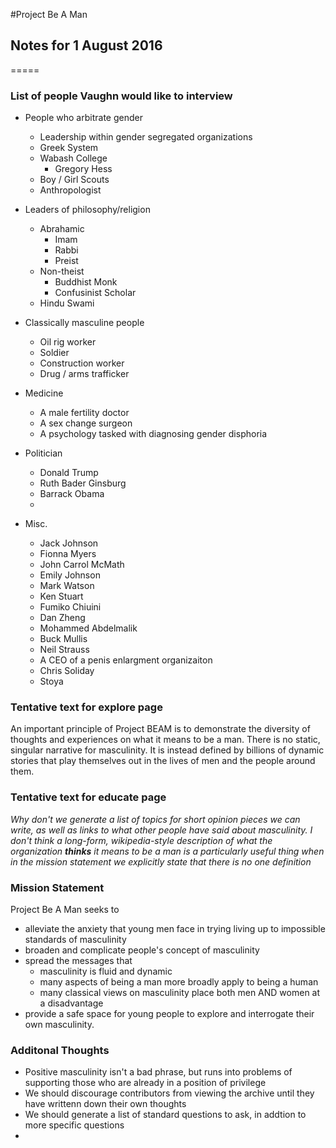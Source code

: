 #Project Be A Man
## Notes for 1 August 2016
=====
### List of people Vaughn would like to interview

+ People who arbitrate gender
  + Leadership within gender segregated organizations
  + Greek System
  + Wabash College
    + Gregory Hess
  + Boy / Girl Scouts
  + Anthropologist
  
+ Leaders of philosophy/religion
  + Abrahamic
    + Imam
    + Rabbi
    + Preist
  + Non-theist
    + Buddhist Monk
    + Confusinist Scholar
  + Hindu Swami

+ Classically masculine people
  + Oil rig worker
  + Soldier
  + Construction worker
  + Drug / arms trafficker

+ Medicine
  + A male fertility doctor
  + A sex change surgeon
  + A psychology tasked with diagnosing gender disphoria

+ Politician
  + Donald Trump
  + Ruth Bader Ginsburg
  + Barrack Obama
  + 

+ Misc.
  + Jack Johnson
  + Fionna Myers
  + John Carrol McMath
  + Emily Johnson
  + Mark Watson
  + Ken Stuart
  + Fumiko Chiuini
  + Dan Zheng
  + Mohammed Abdelmalik
  + Buck Mullis
  + Neil Strauss
  + A CEO of a penis enlargment organizaiton
  + Chris Soliday
  + Stoya
  
### Tentative text for explore page 
  An important principle of Project BEAM is to demonstrate the diversity of thoughts and experiences on what it means to be a man. There is no static, singular narrative for masculinity. It is instead defined by billions of dynamic stories that play themselves out in the lives of men and the people around them.

### Tentative text for educate page
  *Why don't we generate a list of topics for short opinion pieces we can write, as well as links to what other people have said about masculinity. I don't think a long-form, wikipedia-style description of what the organization __thinks__ it means to be a man is a particularly useful thing when in the mission statement we explicitly state that there is no one definition*
  
### Mission Statement
  Project Be A Man seeks to 
  + alleviate the anxiety that young men face in trying living up to impossible standards of masculinity
  + broaden and complicate people's concept of masculinity
  + spread the messages that 
    + masculinity is fluid and dynamic
    + many aspects of being a man more broadly apply to being a human
    + many classical views on masculinity place both men AND women at a disadvantage
  + provide a safe space for young people to explore and interrogate their own masculinity. 
  
### Additonal Thoughts
  + Positive masculinity isn't a bad phrase, but runs into problems of supporting those who are already in a position of privilege
  + We should discourage contributors from viewing the archive until they have writtenn down their own thoughts
  + We should generate a list of standard questions to ask, in addtion to more specific questions
  + 


